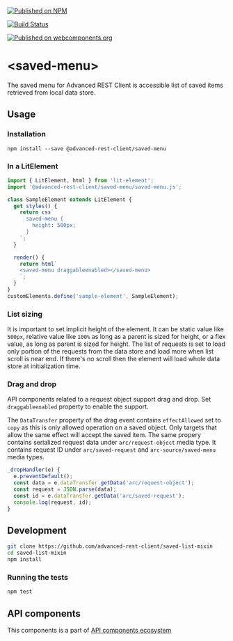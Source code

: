 [![Published on NPM](https://img.shields.io/npm/v/@advanced-rest-client/saved-menu.svg)](https://www.npmjs.com/package/@advanced-rest-client/saved-menu)

[![Build Status](https://travis-ci.org/advanced-rest-client/saved-menu.svg?branch=stage)](https://travis-ci.org/advanced-rest-client/saved-menu)

[![Published on webcomponents.org](https://img.shields.io/badge/webcomponents.org-published-blue.svg)](https://www.webcomponents.org/element/advanced-rest-client/saved-menu)

# &lt;saved-menu&gt;

The saved menu for Advanced REST Client is accessible list of saved items retrieved from local data store.

## Usage

### Installation
```
npm install --save @advanced-rest-client/saved-menu
```

### In a LitElement

```js
import { LitElement, html } from 'lit-element';
import '@advanced-rest-client/saved-menu/saved-menu.js';

class SampleElement extends LitElement {
  get styles() {
    return css`
      saved-menu {
        height: 500px;
      }
    `;
  }

  render() {
    return html`
    <saved-menu draggableenabled></saved-menu>
    `;
  }
}
customElements.define('sample-element', SampleElement);
```

### List sizing

It is important to set implicit height of the element. It can be static value like `500px`, relative value like `100%` as long as a parent is sized for height, or a flex value, as long as parent is sized for height.
The list of requests is set to load only portion of the requests from the data store and load more when list scroll is near end. If there's no scroll then the element will load whole data store at initialization time.

### Drag and drop

API components related to a request object support drag and drop. Set `draggableenabled` property to enable the support.

The `DataTransfer` property of the drag event contains `effectAllowed` set to `copy` as this is only allowed operation on a saved object. Only targets that allow the same effect will accept the saved item.
The same propery contains serialized request data under `arc/request-object` media type. It contains request ID under `arc/saved-request` and `arc-source/saved-menu` media types.

```javascript
_dropHandler(e) {
  e.preventDefault();
  const data = e.dataTransfer.getData('arc/request-object');
  const request = JSON.parse(data);
  const id = e.dataTransfer.getData('arc/saved-request');
  console.log(request, id);
}
```

## Development

```sh
git clone https://github.com/advanced-rest-client/saved-list-mixin
cd saved-list-mixin
npm install
```

### Running the tests

```sh
npm test
```

## API components

This components is a part of [API components ecosystem](https://elements.advancedrestclient.com/)
